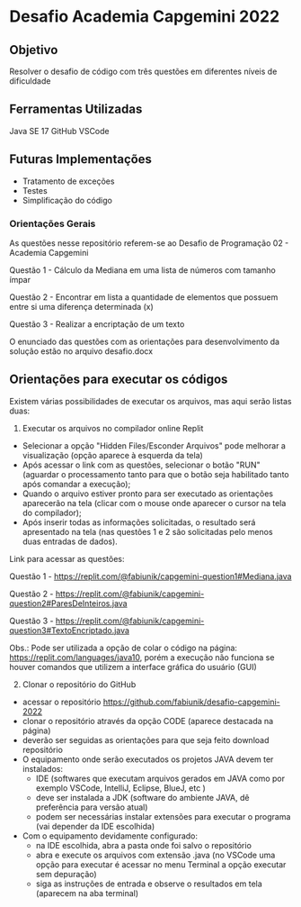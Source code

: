 # Desafio Academia Capgemini 2022

## Objetivo
Resolver o desafio de código com três questões em diferentes níveis de dificuldade


## Ferramentas Utilizadas
Java SE 17
GitHub
VSCode


## Futuras Implementações
- Tratamento de exceções
- Testes
- Simplificação do código

### Orientações Gerais
As questões nesse repositório referem-se ao Desafio de Programação 02 - Academia Capgemini

Questão 1 - Cálculo da Mediana em uma lista de números com tamanho ímpar

Questão 2 - Encontrar em lista a quantidade de elementos que possuem entre si uma diferença determinada (x)

Questão 3 - Realizar a encriptação de um texto

O enunciado das questões com as orientações para desenvolvimento da solução estão no arquivo desafio.docx

## Orientações para executar os códigos
Existem várias possibilidades de executar os arquivos, mas aqui serão listas duas:

1) Executar os arquivos no compilador online Replit

- Selecionar a opção "Hidden Files/Esconder Arquivos" pode melhorar a visualização (opção aparece à esquerda da tela)
- Após acessar o link com as questões, selecionar o botão "RUN" (aguardar o processamento tanto para que o botão seja habilitado tanto após comandar a execução);
-  Quando o arquivo estiver pronto para ser executado as orientações aparecerão na tela (clicar com o mouse onde aparecer o cursor na tela do compilador);
- Após inserir todas as informações solicitadas, o resultado será apresentado na tela (nas questões 1 e 2 são solicitadas pelo menos duas entradas de dados).

Link para acessar as questões:

Questão 1 - https://replit.com/@fabiunik/capgemini-question1#Mediana.java

Questão 2 - https://replit.com/@fabiunik/capgemini-question2#ParesDeInteiros.java

Questão 3 - https://replit.com/@fabiunik/capgemini-question3#TextoEncriptado.java

Obs.: Pode ser utilizada a opção de colar o código na página:  https://replit.com/languages/java10, porém a execução não funciona se houver comandos que utilizem a interface gráfica do usuário (GUI)

2) Clonar o repositório do GitHub
- acessar o repositório https://github.com/fabiunik/desafio-capgemini-2022
- clonar o repositório através da opção CODE (aparece destacada na página)
- deverão ser seguidas as orientações para que seja feito download repositório 
- O equipamento onde serão executados os projetos JAVA devem ter instalados: 
    - IDE (softwares que executam arquivos gerados em JAVA como por exemplo VSCode, IntelliJ, Eclipse, BlueJ, etc )
    - deve ser instalada a JDK (software do ambiente JAVA, dê preferência para versão atual)
    - podem ser necessárias instalar extensões para executar o programa (vai depender da IDE escolhida)
- Com o equipamento devidamente configurado:
    - na IDE escolhida, abra a pasta onde foi salvo o repositório
    - abra e execute os arquivos com extensão .java (no VSCode uma opção para executar é acessar no menu Terminal a opção executar sem depuração)
    - siga as instruções de entrada e observe o resultados em tela (aparecem na aba terminal)

